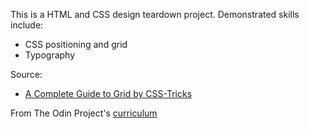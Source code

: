 This is a HTML and CSS design teardown project. Demonstrated skills include:

* CSS positioning and grid
* Typography

Source:

* [A Complete Guide to Grid by CSS-Tricks](https://css-tricks.com/snippets/css/complete-guide-grid/)

From The Odin Project's [curriculum](https://www.theodinproject.com/courses/html5-and-css3/lessons/design-teardown)